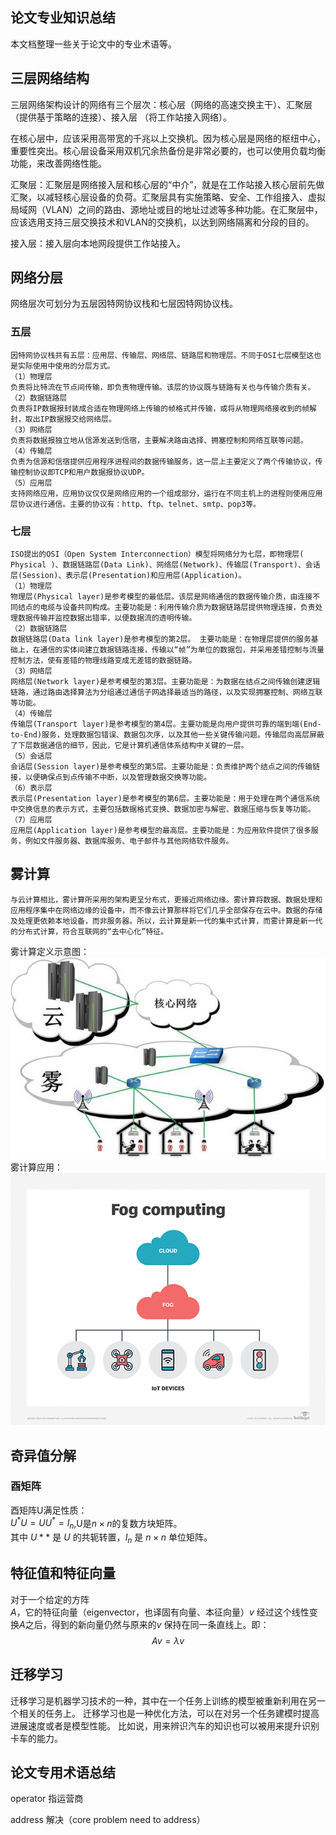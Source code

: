 ## 论文专业知识总结

本文档整理一些关于论文中的专业术语等。


## 三层网络结构
三层网络架构设计的网络有三个层次：核心层（网络的高速交换主干）、汇聚层（提供基于策略的连接）、接入层 （将工作站接入网络）。

在核心层中，应该采用高带宽的千兆以上交换机。因为核心层是网络的枢纽中心，重要性突出。核心层设备采用双机冗余热备份是非常必要的，也可以使用负载均衡功能，来改善网络性能。

汇聚层：汇聚层是网络接入层和核心层的“中介”，就是在工作站接入核心层前先做汇聚，以减轻核心层设备的负荷。汇聚层具有实施策略、安全、工作组接入、虚拟局域网（VLAN）之间的路由、源地址或目的地址过滤等多种功能。在汇聚层中，应该选用支持三层交换技术和VLAN的交换机，以达到网络隔离和分段的目的。

接入层：接入层向本地网段提供工作站接入。

## 网络分层
网络层次可划分为五层因特网协议栈和七层因特网协议栈。
### 五层

    因特网协议栈共有五层：应用层、传输层、网络层、链路层和物理层。不同于OSI七层模型这也是实际使用中使用的分层方式。 
    （1）物理层
    负责将比特流在节点间传输，即负责物理传输。该层的协议既与链路有关也与传输介质有关。
    （2）数据链路层
    负责将IP数据报封装成合适在物理网络上传输的帧格式并传输，或将从物理网络接收到的帧解封，取出IP数据报交给网络层。
    （3）网络层
    负责将数据报独立地从信源发送到信宿，主要解决路由选择、拥塞控制和网络互联等问题。
    （4）传输层
    负责为信源和信宿提供应用程序进程间的数据传输服务，这一层上主要定义了两个传输协议，传输控制协议即TCP和用户数据报协议UDP。
    （5）应用层
    支持网络应用，应用协议仅仅是网络应用的一个组成部分，运行在不同主机上的进程则使用应用层协议进行通信。主要的协议有：http、ftp、telnet、smtp、pop3等。

### 七层

    ISO提出的OSI（Open System Interconnection）模型将网络分为七层，即物理层( Physical )、数据链路层(Data Link)、网络层(Network)、传输层(Transport)、会话层(Session)、表示层(Presentation)和应用层(Application)。
    （1）物理层
    物理层(Physical layer)是参考模型的最低层。该层是网络通信的数据传输介质，由连接不同结点的电缆与设备共同构成。主要功能是：利用传输介质为数据链路层提供物理连接，负责处理数据传输并监控数据出错率，以便数据流的透明传输。
    （2）数据链路层
    数据链路层(Data link layer)是参考模型的第2层。 主要功能是：在物理层提供的服务基础上，在通信的实体间建立数据链路连接，传输以“帧”为单位的数据包，并采用差错控制与流量控制方法，使有差错的物理线路变成无差错的数据链路。
    （3）网络层
    网络层(Network layer)是参考模型的第3层。主要功能是：为数据在结点之间传输创建逻辑链路，通过路由选择算法为分组通过通信子网选择最适当的路径，以及实现拥塞控制、网络互联等功能。
    （4）传输层
    传输层(Transport layer)是参考模型的第4层。主要功能是向用户提供可靠的端到端(End-to-End)服务，处理数据包错误、数据包次序，以及其他一些关键传输问题。传输层向高层屏蔽了下层数据通信的细节，因此，它是计算机通信体系结构中关键的一层。
    （5）会话层
    会话层(Session layer)是参考模型的第5层。主要功能是：负责维护两个结点之间的传输链接，以便确保点到点传输不中断，以及管理数据交换等功能。
    （6）表示层
    表示层(Presentation layer)是参考模型的第6层。主要功能是：用于处理在两个通信系统中交换信息的表示方式，主要包括数据格式变换、数据加密与解密、数据压缩与恢复等功能。
    （7）应用层
    应用层(Application layer)是参考模型的最高层。主要功能是：为应用软件提供了很多服务，例如文件服务器、数据库服务、电子邮件与其他网络软件服务。

## 雾计算
    与云计算相比，雾计算所采用的架构更呈分布式，更接近网络边缘。雾计算将数据、数据处理和应用程序集中在网络边缘的设备中，而不像云计算那样将它们几乎全部保存在云中。数据的存储及处理更依赖本地设备，而非服务器。所以，云计算是新一代的集中式计算，而雾计算是新一代的分布式计算，符合互联网的“去中心化”特征。

雾计算定义示意图：
![雾计算定义示意图](/pictures/雾计算示意图.jpg "雾计算")
雾计算应用：
![雾计算应用框架示意图](/pictures/storage-fog_computing_desktop.png "雾计算")

## 奇异值分解

### 酉矩阵
酉矩阵U满足性质：\
$U^*U = UU^* = I_n$,U是$n\times n$的复数方块矩阵。\
其中 $U**$ 是 $U$ 的共轭转置，$I_n$ 是 $n\times n$ 单位矩阵。

## 特征值和特征向量
对于一个给定的方阵$A$，它的特征向量（eigenvector，也译固有向量、本征向量）$v$ 经过这个线性变换$A$之后，得到的新向量仍然与原来的$v$ 保持在同一条直线上。即：
$$Av = \lambda v$$


## 迁移学习
迁移学习是机器学习技术的一种，其中在一个任务上训练的模型被重新利用在另一个相关的任务上。 迁移学习也是一种优化方法，可以在对另一个任务建模时提高进展速度或者是模型性能。 比如说，用来辨识汽车的知识也可以被用来提升识别卡车的能力。

## 论文专用术语总结

operator 指运营商

address 解决（core problem need to address）
